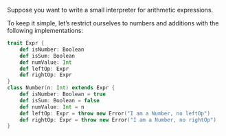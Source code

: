 Suppose you want to write a small interpreter for arithmetic expressions.

To keep it simple, let’s restrict ourselves to numbers and additions with the following implementations:
```scala
trait Expr {
    def isNumber: Boolean
    def isSum: Boolean
    def numValue: Int
    def leftOp: Expr
    def rightOp: Expr
}
class Number(n: Int) extends Expr {
    def isNumber: Boolean = true
    def isSum: Boolean = false
    def numValue: Int = n
    def leftOp: Expr = throw new Error("I am a Number, no leftOp")
    def rightOp: Expr = throw new Error("I am a Number, no rightOp")
}